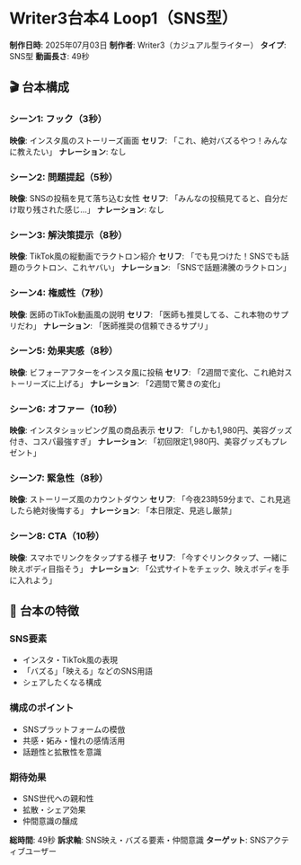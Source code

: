 # Writer3台本4 Loop1（SNS型）

**制作日時**: 2025年07月03日
**制作者**: Writer3（カジュアル型ライター）
**タイプ**: SNS型
**動画長さ**: 49秒

## 🎬 台本構成

### シーン1: フック（3秒）
**映像**: インスタ風のストーリーズ画面
**セリフ**: 「これ、絶対バズるやつ！みんなに教えたい」
**ナレーション**: なし

### シーン2: 問題提起（5秒）
**映像**: SNSの投稿を見て落ち込む女性
**セリフ**: 「みんなの投稿見てると、自分だけ取り残された感じ...」
**ナレーション**: なし

### シーン3: 解決策提示（8秒）
**映像**: TikTok風の縦動画でラクトロン紹介
**セリフ**: 「でも見つけた！SNSでも話題のラクトロン、これヤバい」
**ナレーション**: 「SNSで話題沸騰のラクトロン」

### シーン4: 権威性（7秒）
**映像**: 医師のTikTok動画風の説明
**セリフ**: 「医師も推奨してる、これ本物のサプリだわ」
**ナレーション**: 「医師推奨の信頼できるサプリ」

### シーン5: 効果実感（8秒）
**映像**: ビフォーアフターをインスタ風に投稿
**セリフ**: 「2週間で変化、これ絶対ストーリーズに上げる」
**ナレーション**: 「2週間で驚きの変化」

### シーン6: オファー（10秒）
**映像**: インスタショッピング風の商品表示
**セリフ**: 「しかも1,980円、美容グッズ付き、コスパ最強すぎ」
**ナレーション**: 「初回限定1,980円、美容グッズもプレゼント」

### シーン7: 緊急性（8秒）
**映像**: ストーリーズ風のカウントダウン
**セリフ**: 「今夜23時59分まで、これ見逃したら絶対後悔する」
**ナレーション**: 「本日限定、見逃し厳禁」

### シーン8: CTA（10秒）
**映像**: スマホでリンクをタップする様子
**セリフ**: 「今すぐリンクタップ、一緒に映えボディ目指そう」
**ナレーション**: 「公式サイトをチェック、映えボディを手に入れよう」

## 🎯 台本の特徴

### SNS要素
- インスタ・TikTok風の表現
- 「バズる」「映える」などのSNS用語
- シェアしたくなる構成

### 構成のポイント
- SNSプラットフォームの模倣
- 共感・妬み・憧れの感情活用
- 話題性と拡散性を意識

### 期待効果
- SNS世代への親和性
- 拡散・シェア効果
- 仲間意識の醸成

**総時間**: 49秒
**訴求軸**: SNS映え・バズる要素・仲間意識
**ターゲット**: SNSアクティブユーザー